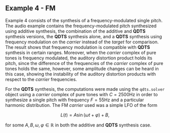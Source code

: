 ## Example 4 - FM

Example 4 consists of the synthesis of a frequency-modulated single pitch. 
The audio example contains the frequency-modulated pitch synthesized using 
additive synthesis, the combination of the additive and **QDTS** synthesis versions, 
the **QDTS** synthesis alone, and a **QDTS** synthesis using frequency modulation on the 
_carrier_ instead of the _target_ for comparison. The result shows 
that frequency modulation is compatible with **QDTS** synthesis in certain ranges. 
Moreover, when the _carrier_ complex of pure tones is frequency modulated, 
the auditory distortion product holds its pitch, since the difference of the 
frequencies of the _carrier_ complex of pure tones holds the same, however, 
some amplitude changes can be heard in this case, showing the instability of the 
auditory distortion products with respect to the _carrier_ frequencies.

For the **QDTS** synthesis, the computations were made using the `qdts.solver` 
object using a _carrier_ complex of pure tones with $C=2500$Hz in order to 
synthesize a single pitch with frequency $F=55$Hz and a particular harmonic distribution. 
The FM _carrier_ used was a simple LFO of the form 

$$L(t)=A\sin(\omega t+\varphi)+B,$$ 

for some $A,B,\omega,\varphi\in\mathbb{R}$ in both the additive and **QDTS** synthesis case.